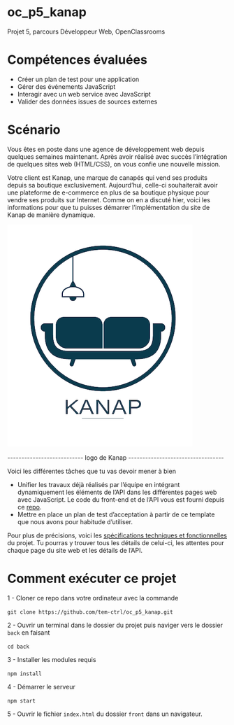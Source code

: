 # oc_p5_kanap
Projet 5, parcours Développeur Web, OpenClassrooms


# Compétences évaluées
- Créer un plan de test pour une application
- Gérer des événements JavaScript
- Interagir avec un web service avec JavaScript
- Valider des données issues de sources externes

# Scénario
Vous êtes en poste dans une agence de développement web depuis quelques semaines maintenant. Après avoir réalisé avec succès l’intégration de quelques sites web (HTML/CSS), on vous confie une nouvelle mission.

Votre client est Kanap, une marque de canapés qui vend ses produits depuis sa boutique exclusivement. Aujourd’hui, celle-ci souhaiterait avoir une plateforme de e-commerce en plus de sa boutique physique pour vendre ses produits sur Internet.
Comme on en a discuté hier, voici les informations pour que tu puisses démarrer l’implémentation du site de Kanap de manière dynamique. 

![image](./assets/logo.png)

--------------------------- logo de Kanap ----------------------------------

Voici les différentes tâches que tu vas devoir mener à bien

- Unifier les travaux déjà réalisés par l’équipe en intégrant dynamiquement les éléments de l’API dans les différentes pages web avec JavaScript. Le code du front-end et de l’API vous est fourni depuis ce [repo](https://github.com/OpenClassrooms-Student-Center/P5-Dev-Web-Kanap).
- Mettre en place un plan de test d’acceptation à partir de ce template que nous avons pour habitude d’utiliser.

Pour plus de précisions, voici les [spécifications techniques et fonctionnelles](assets/DW+P5+-+Specifications+fonctionnelles.pdf) du projet. Tu pourras y trouver tous les détails de celui-ci, les attentes pour chaque page du site web et les détails de l’API. 

# Comment exécuter ce projet
1 - Cloner ce repo dans votre ordinateur avec la commande

`git clone https://github.com/tem-ctrl/oc_p5_kanap.git`

2 - Ouvrir un terminal dans le dossier du projet puis naviger vers le dossier `back` en faisant

`cd back`

3 - Installer les modules requis

`npm install`

4 - Démarrer le serveur

`npm start`

5 - Ouvrir le fichier `index.html` du dossier `front` dans un navigateur.
